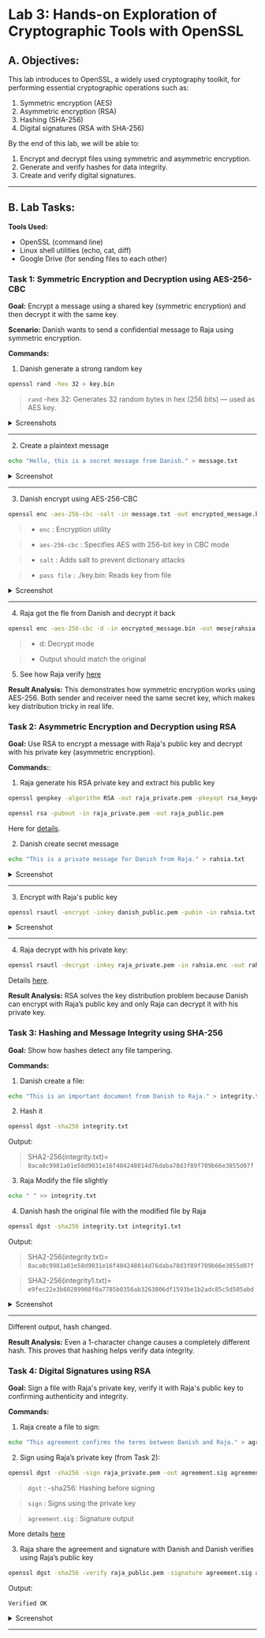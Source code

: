# Lab 3: Hands-on Exploration of Cryptographic Tools with OpenSSL

## A. Objectives:

This lab introduces to OpenSSL, a widely used cryptography toolkit, for performing essential cryptographic operations such as:

1. Symmetric encryption (AES)
2. Asymmetric encryption (RSA)
3. Hashing (SHA-256)
4. Digital signatures (RSA with SHA-256)

By the end of this lab, we will be able to:

1. Encrypt and decrypt files using symmetric and asymmetric encryption.
2. Generate and verify hashes for data integrity.
3. Create and verify digital signatures.

---

## B. Lab Tasks:

**Tools Used:**
- OpenSSL (command line)
- Linux shell utilities (echo, cat, diff)
- Google Drive (for sending files to each other)

### Task 1: Symmetric Encryption and Decryption using AES-256-CBC
**Goal:** Encrypt a message using a shared key (symmetric encryption) and then decrypt it with the same key.

**Scenario:** Danish wants to send a confidential message to Raja using symmetric encryption.

**Commands:**
1. Danish generate a strong random key
```bash
openssl rand -hex 32 > key.bin
```
> `rand` -hex 32: Generates 32 random bytes in hex (256 bits) — used as AES key.
<details>
<summary>Screenshots</summary>
<br>

![alt text](<screenshots/generate_key.jpg>)

![alt text](<screenshots/key.jpg>)
</details>

---

2. Create a plaintext message
```bash
echo "Hello, this is a secret message from Danish." > message.txt
```

<details>
<summary>Screenshot</summary>
<br>

![alt text](<screenshots/message.jpg>)
</details>

---

3. Danish encrypt using AES-256-CBC
```bash
openssl enc -aes-256-cbc -salt -in message.txt -out encrypted_message.bin -pass file:./key.bin
```
> - `enc` : Encryption utility

> - `aes-256-cbc` : Specifies AES with 256-bit key in CBC mode

> - `salt` : Adds salt to prevent dictionary attacks

> - `pass file` : ./key.bin: Reads key from file
<details>
<summary>Screenshot</summary>
<br>

![alt text](<screenshots/aes_enctrypted.jpg>)
</details>

---

4. Raja got the fle from Danish and decrypt it back
```bash
openssl enc -aes-256-cbc -d -in encrypted_message.bin -out mesejrahsia.txt -pass file:$PWD/key.bin
```
> - d: Decrypt mode

> - Output should match the original

5. See how Raja verify [here](https://github.com/Ha1qal/Raja-Haiqal/blob/master/Cryptography-Class/Assessments/Lab%20Works/Lab%203/screenshots/decrypttask1.png)

**Result Analysis:**
This demonstrates how symmetric encryption works using AES-256. Both sender and receiver need the same secret key, which makes key distribution tricky in real life.

### Task 2: Asymmetric Encryption and Decryption using RSA
**Goal:** Use RSA to encrypt a message with Raja's public key and decrypt with his private key (asymmetric encryption).

**Commands:**:  
 1. Raja generate his RSA private key and extract his public key
 ```bash
openssl genpkey -algorithm RSA -out raja_private.pem -pkeyopt rsa_keygen_bits:2048
```

```bash
openssl rsa -pubout -in raja_private.pem -out raja_public.pem
```

 Here for [details](https://github.com/Ha1qal/Raja-Haiqal/blob/master/Cryptography-Class/Assessments/Lab%20Works/Lab%203/screenshots/createkeyrsa.png).

2. Danish create secret message
```bash
echo "This is a private message for Danish from Raja." > rahsia.txt
```

<details>
<summary>Screenshot</summary>
<br>

![alt text](<screenshots/aes_enctrypted.jpg>)
</details>

---

3. Encrypt with Raja's public key
```bash
openssl rsautl -encrypt -inkey danish_public.pem -pubin -in rahsia.txt -out encrypted.bin
```

<details>
<summary>Screenshot</summary>
<br>

![alt text](<screenshots/encrypted_rsa.jpg>)
</details>

---

4. Raja decrypt with his private key:
```bash
openssl rsautl -decrypt -inkey raja_private.pem -in rahsia.enc -out rahsia_decrypted.txt
```
Details [here](https://github.com/Ha1qal/Raja-Haiqal/blob/master/Cryptography-Class/Assessments/Lab%20Works/Lab%203/screenshots/rsadecrypt.png).

**Result Analysis:**
RSA solves the key distribution problem because Danish can encrypt with Raja’s public key and only Raja can decrypt it with his private key.

### Task 3: Hashing and Message Integrity using SHA-256
**Goal:** Show how hashes detect any file tampering.

**Commands:**
1. Danish create a file:
```bash
echo "This is an important document from Danish to Raja." > integrity.txt
```

2. Hash it
```bash
openssl dgst -sha256 integrity.txt
```
Output:
> SHA2-256(integrity.txt)= `8aca8c9981a01e58d9031e16f404248014d76daba78d3f89f709b66e3855d07f`

3. Raja Modify the file slightly
```bash
echo " " >> integrity.txt
```

4. Danish hash the original file with the modified file by Raja
```bash
openssl dgst -sha256 integrity.txt integrity1.txt
```
Output:
> SHA2-256(integrity.txt)= `8aca8c9981a01e58d9031e16f404248014d76daba78d3f89f709b66e3855d07f`

> SHA2-256(integrity1.txt)= `e9fec22e3b60289908f0a7785b0356ab3263806df1593be1b2adc85c5d505abd`

<details>
<summary>Screenshot</summary>
<br>

![alt text](<screenshots/integrity.jpg>)
</details>

---

Different output, hash changed.

**Result Analysis:**
Even a 1-character change causes a completely different hash. This proves that hashing helps verify data integrity.

### Task 4: Digital Signatures using RSA
**Goal:** Sign a file with Raja's private key, verify it with Raja's public key to confirming authenticity and integrity.

**Commands:**
1. Raja create a file to sign:
```bash
echo "This agreement confirms the terms between Danish and Raja." > agreement.txt
```

2. Sign using Raja’s private key (from Task 2):
```bash
openssl dgst -sha256 -sign raja_private.pem -out agreement.sig agreement.txt
```
> `dgst` : -sha256: Hashing before signing

> `sign` : Signs using the private key

> `agreement.sig` : Signature output

More details [here]()

3. Raja share the agreement and signature with Danish and Danish verifies using Raja’s public key
```bash
openssl dgst -sha256 -verify raja_public.pem -signature agreement.sig agreement.txt
```
Output:
```shell
Verified OK
```

<details>
<summary>Screenshot</summary>
<br>

![alt text](<screenshots/verify.jpg>)
</details>

---

